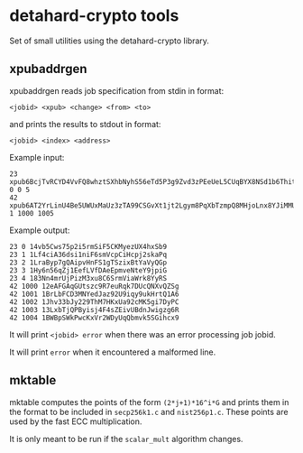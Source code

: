 detahard-crypto tools
===================

Set of small utilities using the detahard-crypto library.

xpubaddrgen
-----------

xpubaddrgen reads job specification from stdin in format:

```
<jobid> <xpub> <change> <from> <to>
```

and prints the results to stdout in format:

```
<jobid> <index> <address>
```

Example input:

```
23 xpub6BcjTvRCYD4VvFQ8whztSXhbNyhS56eTd5P3g9Zvd3zPEeUeL5CUqBYX8NSd1b6Thitr8bZcSnesmXZH7KerMcc4tUkenBShYCtQ1L8ebVe 0 0 5
42 xpub6AT2YrLinU4Be5UWUxMaUz3zTA99CSGvXt1jt2Lgym8PqXbTzmpQ8MHjoLnx8YJiMMUP5iEfR97YQVmgF6B2tAhbCZrXqn65ur526NkZ6ey 1 1000 1005
```

Example output:

```
23 0 14vb5Cws75p2i5rmSiF5CKMyezUX4hxSb9
23 1 1Lf4ciA36dsi1niF6smVcpCiHcpj2skaPq
23 2 1LraByp7gQAipvHnFS1gTSzixBtYaVyQGp
23 3 1Hy6n56qZj1EefLVfDAeEpmveNteY9jpiG
23 4 183Nn4mrUjPizM3xu8C6SrmViaWrk8YyRS
42 1000 12eAFGAqGUtszc9R7euRqk7DUcQNXvQZSg
42 1001 1BrLbFCD3MNYedJaz92U9iqy9ukHrtQ1A6
42 1002 1Jhv33bJy229ThM7HKxUa92cMK5gi7DyPC
42 1003 13LxbTjQPByisj4F4sZEivUBdnJwigzg6R
42 1004 1BWBpSWkPwcKxVr2WDyUqQbmvk5SGihcx9
```

It will print ```<jobid> error``` when there was an error processing job jobid.

It will print ```error``` when it encountered a malformed line.


mktable
-----------

mktable computes the points of the form `(2*j+1)*16^i*G` and prints them in the format to be included in `secp256k1.c` and `nist256p1.c`.
These points are used by the fast ECC multiplication.

It is only meant to be run if the `scalar_mult` algorithm changes.
